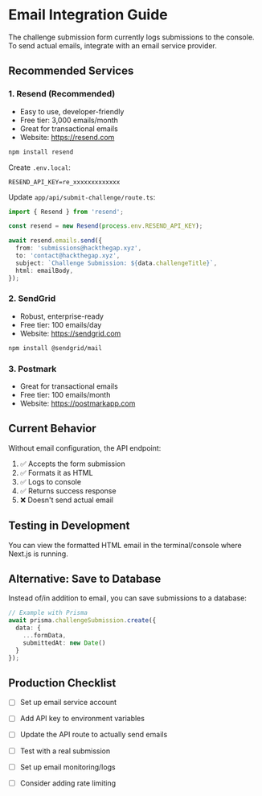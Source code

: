 # Email Integration Guide

The challenge submission form currently logs submissions to the console. To send actual emails, integrate with an email service provider.

## Recommended Services

### 1. Resend (Recommended)
- Easy to use, developer-friendly
- Free tier: 3,000 emails/month
- Great for transactional emails
- Website: https://resend.com

```bash
npm install resend
```

Create `.env.local`:
```
RESEND_API_KEY=re_xxxxxxxxxxxxx
```

Update `app/api/submit-challenge/route.ts`:
```typescript
import { Resend } from 'resend';

const resend = new Resend(process.env.RESEND_API_KEY);

await resend.emails.send({
  from: 'submissions@hackthegap.xyz',
  to: 'contact@hackthegap.xyz',
  subject: `Challenge Submission: ${data.challengeTitle}`,
  html: emailBody,
});
```

### 2. SendGrid
- Robust, enterprise-ready
- Free tier: 100 emails/day
- Website: https://sendgrid.com

```bash
npm install @sendgrid/mail
```

### 3. Postmark
- Great for transactional emails
- Free tier: 100 emails/month
- Website: https://postmarkapp.com

## Current Behavior

Without email configuration, the API endpoint:
1. ✅ Accepts the form submission
2. ✅ Formats it as HTML
3. ✅ Logs to console
4. ✅ Returns success response
5. ❌ Doesn't send actual email

## Testing in Development

You can view the formatted HTML email in the terminal/console where Next.js is running.

## Alternative: Save to Database

Instead of/in addition to email, you can save submissions to a database:

```typescript
// Example with Prisma
await prisma.challengeSubmission.create({
  data: {
    ...formData,
    submittedAt: new Date()
  }
});
```

## Production Checklist

- [ ] Set up email service account
- [ ] Add API key to environment variables
- [ ] Update the API route to actually send emails
- [ ] Test with a real submission
- [ ] Set up email monitoring/logs
- [ ] Consider adding rate limiting

